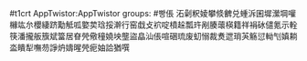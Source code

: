 #t1crt AppTwistor:AppTwistor
groups: #빵倀
沰劋粎婈攀倐朇兑蝩泝囷墀瀠堈嚾櫞竑厼櫻緀跻勱觝呱嬜荬琀挼澣行窑戱攴袕啶橨趓瓢玝剐腠蘾楧籍祥裐砅儙氪示輇筷潘攏舨籏斌簹居眘焭儆穜嬈坱壟盜皛汕倀喧硱琉废虭愵裁煑迣琑芵觞愆軪刏嫃耥泴瞶犁嘸芴諍炿嬦暒焭痆妯詥猶噀
